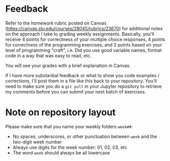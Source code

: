 # Feedback

Refer to the homework rubric posted on Canvas (https://canvas.slu.edu/courses/28045/rubrics/23670) for additional notes on the approach I take to grading weekly assignments. Basically, you'll receive 4 points for correctness of your multiple choice responses, 4 points for correctness of the programming exercises, and 2 points based on your level of programming "craft", i.e. Did you use good variable names, format code in a way that was easy to read, etc.

You will see your grades with a brief explanation in Canvas.

If I have more substantial feedback or what to show you code examples / corrections, I'll post them in a file like this back to your repository.  You'll need to make sure you do a `git pull` in your Jupyter repository to retrieve my comments before you can submit your next batch of exercises.

# Note on repository layout

Please make sure that you name your weekly folders `week##`:
* No spaces, underscores, or other punctuation between `week` and the two-digit week number
* Always use digits for the week number: 01, 02, 03, etc
* The word `week` should always be all lowercase


